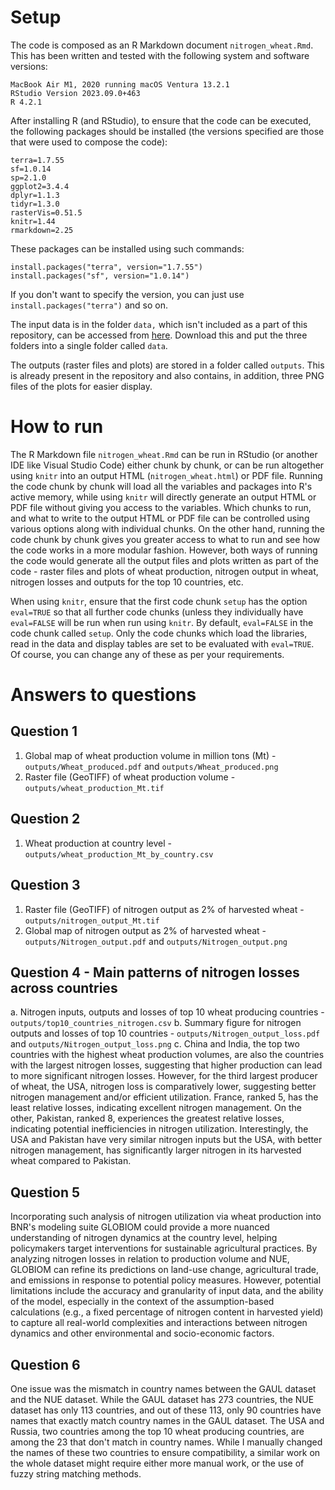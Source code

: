 # Setup

The code is composed as an R Markdown document `nitrogen_wheat.Rmd`. This has been written and tested with the following system and software versions:

```         
MacBook Air M1, 2020 running macOS Ventura 13.2.1
RStudio Version 2023.09.0+463
R 4.2.1
```

After installing R (and RStudio), to ensure that the code can be executed, the following packages should be installed (the versions specified are those that were used to compose the code):

```         
terra=1.7.55
sf=1.0.14
sp=2.1.0
ggplot2=3.4.4
dplyr=1.1.3
tidyr=1.3.0
rasterVis=0.51.5
knitr=1.44
rmarkdown=2.25
```

These packages can be installed using such commands:

```         
install.packages("terra", version="1.7.55")
install.packages("sf", version="1.0.14")
```

If you don't want to specify the version, you can just use `install.packages("terra")` and so on.

The input data is in the folder `data,` which isn't included as a part of this repository, can be accessed from [here](https://www.dropbox.com/sh/uv3qzqvs45j7gup/AAAfkMPVTOQnaP4JXOKuaA7Xa?%20dl=0). Download this and put the three folders into a single folder called `data`.

The outputs (raster files and plots) are stored in a folder called `outputs`. This is already present in the repository and also contains, in addition, three PNG files of the plots for easier display.

# How to run

The R Markdown file `nitrogen_wheat.Rmd` can be run in RStudio (or another IDE like Visual Studio Code) either chunk by chunk, or can be run altogether using `knitr` into an output HTML (`nitrogen_wheat.html`) or PDF file. Running the code chunk by chunk will load all the variables and packages into R's active memory, while using `knitr` will directly generate an output HTML or PDF file without giving you access to the variables. Which chunks to run, and what to write to the output HTML or PDF file can be controlled using various options along with individual chunks. On the other hand, running the code chunk by chunk gives you greater access to what to run and see how the code works in a more modular fashion. However, both ways of running the code would generate all the output files and plots written as part of the code - raster files and plots of wheat production, nitrogen output in wheat, nitrogen losses and outputs for the top 10 countries, etc.

When using `knitr`, ensure that the first code chunk `setup` has the option `eval=TRUE` so that all further code chunks (unless they individually have `eval=FALSE` will be run when run using `knitr`. By default, `eval=FALSE` in the code chunk called `setup`. Only the code chunks which load the libraries, read in the data and display tables are set to be evaluated with `eval=TRUE`. Of course, you can change any of these as per your requirements.

# Answers to questions

## Question 1

1. Global map of wheat production volume in million tons (Mt) - `outputs/Wheat_produced.pdf` and `outputs/Wheat_produced.png`
2. Raster file (GeoTIFF) of wheat production volume - `outputs/wheat_production_Mt.tif`

## Question 2

1. Wheat production at country level - `outputs/wheat_production_Mt_by_country.csv`

## Question 3

1. Raster file (GeoTIFF) of nitrogen output as 2% of harvested wheat - `outputs/nitrogen_output_Mt.tif`
2. Global map of nitrogen output as 2% of harvested wheat - `outputs/Nitrogen_output.pdf` and `outputs/Nitrogen_output.png`

## Question 4 - Main patterns of nitrogen losses across countries

a. Nitrogen inputs, outputs and losses of top 10 wheat producing countries - `outputs/top10_countries_nitrogen.csv`
b. Summary figure for nitrogen outputs and losses of top 10 countries - `outputs/Nitrogen_output_loss.pdf` and `outputs/Nitrogen_output_loss.png`
c. China and India, the top two countries with the highest wheat production volumes, are also the countries with the largest nitrogen losses, suggesting that higher production can lead to more significant nitrogen losses. However, for the third largest producer of wheat, the USA, nitrogen loss is comparatively lower, suggesting better nitrogen management and/or efficient utilization. France, ranked 5, has the least relative losses, indicating excellent nitrogen management. On the other, Pakistan, ranked 8, experiences the greatest relative losses, indicating potential inefficiencies in nitrogen utilization. Interestingly, the USA and Pakistan have very similar nitrogen inputs but the USA, with better nitrogen management, has significantly larger nitrogen in its harvested wheat compared to Pakistan.

## Question 5

Incorporating such analysis of nitrogen utilization via wheat production into BNR's modeling suite GLOBIOM could provide a more nuanced understanding of nitrogen dynamics at the country level, helping policymakers target interventions for sustainable agricultural practices. By analyzing nitrogen losses in relation to production volume and NUE, GLOBIOM can refine its predictions on land-use change, agricultural trade, and emissions in response to potential policy measures. However, potential limitations include the accuracy and granularity of input data, and the ability of the model, especially in the context of the assumption-based calculations (e.g., a fixed percentage of nitrogen content in harvested yield) to capture all real-world complexities and interactions between nitrogen dynamics and other environmental and socio-economic factors.

## Question 6

One issue was the mismatch in country names between the GAUL dataset and the NUE dataset. While the GAUL dataset has 273 countries, the NUE dataset has only 113 countries, and out of these 113, only 90 countries have names that exactly match country names in the GAUL dataset. The USA and Russia, two countries among the top 10 wheat producing countries, are among the 23 that don't match in country names. While I manually changed the names of these two countries to ensure compatibility, a similar work on the whole dataset might require either more manual work, or the use of fuzzy string matching methods.
